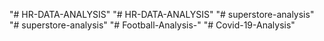 "# HR-DATA-ANALYSIS" 
"# HR-DATA-ANALYSIS" 
"# superstore-analysis" 
"# superstore-analysis" 
"# Football-Analysis-" 
"# Covid-19-Analysis" 

